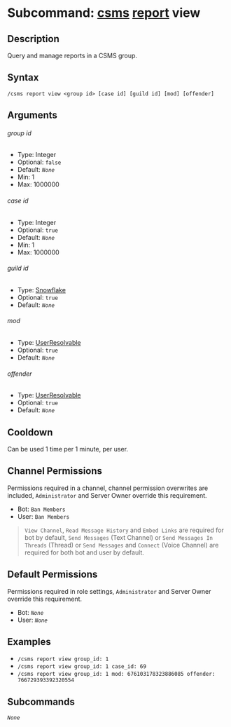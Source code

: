 # Subcommand: [csms](../csms.md) [report](./report.md) view

## Description

Query and manage reports in a CSMS group.

## Syntax

```
/csms report view <group id> [case id] [guild id] [mod] [offender]
```

## Arguments

###### group id

- Type: Integer
- Optional: `false`
- Default: *`None`*
- Min: 1
- Max: 1000000

###### case id

- Type: Integer
- Optional: `true`
- Default: *`None`*
- Min: 1
- Max: 1000000

###### guild id

- Type: [Snowflake](/typedefs/Snowflake.md)
- Optional: `true`
- Default: *`None`*

###### mod

- Type: [UserResolvable](/typedefs/UserResolvable.md)
- Optional: `true`
- Default: *`None`*

###### offender

- Type: [UserResolvable](/typedefs/UserResolvable.md)
- Optional: `true`
- Default: *`None`*

## Cooldown

Can be used 1 time per 1 minute, per user.

## Channel Permissions

Permissions required in a channel, channel permission overwrites are included, `Administrator` and Server Owner override this requirement.

- Bot: `Ban Members`
- User: `Ban Members`

> `View Channel`, `Read Message History` and `Embed Links` are required for bot by default, `Send Messages` (Text Channel) or `Send Messages In Threads` (Thread) or `Send Messages` and `Connect` (Voice Channel) are required for both bot and user by default.

## Default Permissions

Permissions required in role settings, `Administrator` and Server Owner override this requirement.

- Bot: *`None`*
- User: *`None`*

## Examples

- `/csms report view group_id: 1`
- `/csms report view group_id: 1 case_id: 69`
- `/csms report view group_id: 1 mod: 676103178323886085 offender: 766729393392320554`

## Subcommands

*`None`*
